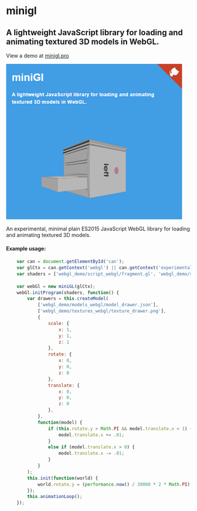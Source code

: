 # minigl
## A lightweight JavaScript library for loading and animating textured 3D models in WebGL.

View a demo at [minigl.pro](https://minigl.pro/)

![Alt text](/screenshot.png?raw=true "Screenshot")

An experimental, minimal plain ES2015 JavaScript WebGL library for loading and animating textured 3D models.

#### Example usage:

````javascript
    var can = document.getElementById('can');
    var glCtx = can.getContext('webgl') || can.getContext('experimental-webgl');
    var shaders = ['webgl_demo/script_webgl/fragment.gl', 'webgl_demo/script_webgl/vertex.gl'];
    
    var webGl = new miniGL(glCtx);
    webGl.initProgram(shaders, function() {
        var drawers = this.createModel(
            ['webgl_demo/models_webgl/model_drawer.json'],
            ['webgl_demo/textures_webgl/texture_drawer.png'],
            {
                scale: {
                    x: 1,
                    y: 1,
                    z: 1
                },
                rotate: {
                    x: 0,
                    y: 0,
                    z: 0
                },
                translate: {
                    x: 0,
                    y: 0,
                    z: 0
                },
            },
            function(model) {
                if (this.rotate.y > Math.PI && model.translate.x < 1) {
                    model.translate.x += .01;
                }
                else if (model.translate.x > 0) {
                    model.translate.x -= .01;
                }
            }
        );
        this.init(function(world) {
            world.rotate.y = (performance.now() / 30000 * 2 * Math.PI) % Math.PI * 2;
        });
        this.animationLoop();
    });
````
